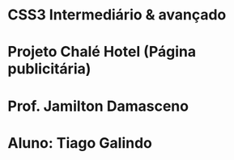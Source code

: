 # CSS3 Intermediário & avançado
# Projeto Chalé Hotel (Página publicitária)
# Prof. Jamilton Damasceno
# Aluno: Tiago Galindo